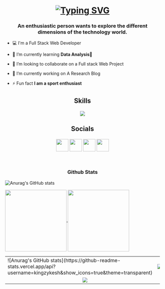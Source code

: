 <h1 align="center"><a href="https://git.io/typing-svg"><img src="https://readme-typing-svg.demolab.com?font=Fira+Code&pause=1000&color=4AF73F&random=false&width=435&lines=Hi+Dear%F0%9F%91%8B;I+am+Ezirim+Kingdom" alt="Typing SVG" /></a></h1>
<h3 align="center">An enthusiastic person wants to explore the different dimensions of the technology world.</h3>

- 💻 I'm a Full Stack Web Developer

- 🌱 I’m currently learning **Data Analysis🤖**

- 👯 I’m looking to collaborate on a Full stack Web Project

- 🔭 I’m currently working on A Research Blog

- ⚡ Fun fact **I am a sport enthusiast**

<h2><p align="center">Skills</p></h2>

<p align="center">
     <img src="https://skillicons.dev/icons?i=php,laravel,c,javascript,react,html,css,vuejs,bootstrap,mysql,vercel,nodejs,androidstudio,vscode,netlify,linux,bash,git,github,figma,gcp,gmail,linkedin,ai&perline=6">
</p>
  
<h2><p align="center">Socials</p></h2>

<p align="center">
    <a href="https://github.com/kingzykesh" target="_blank" rel="noreferrer"><img src="https://raw.githubusercontent.com/danielcranney/readme-generator/main/public/icons/socials/github-dark.svg" width="40" height="40" /></a>
    <a href="https://www.instagram.com/kingzy_chuks/" target="_blank" rel="noreferrer"><img src="https://raw.githubusercontent.com/danielcranney/readme-generator/main/public/icons/socials/instagram.svg" width="40" height="40" /></a>
    <a href="https://www.linkedin.com/in/ezirim-kingdom-4b8499292/" target="_blank" rel="noreferrer"><img src="https://raw.githubusercontent.com/danielcranney/readme-generator/main/public/icons/socials/linkedin.svg" width="40" height="40" /></a> 
    <a href="https://www.facebook.com/ezirimkingdom/" target="_blank" rel="noreferrer"><img src="https://raw.githubusercontent.com/danielcranney/readme-generator/main/public/icons/socials/facebook.svg" width="40" height="40" /></a>
    </p>

<br>
<h3><p align="center"><b>Github Stats</b></p></h3>

![Anurag's GitHub stats](https://github-readme-stats.vercel.app/api?username=kingzykesh&show_icons=true&theme=transparent)

<a href="https://github.com/kingzykesh/github-readme-stats">
  <img height=200 align="center" src="https://github-readme-stats.vercel.app/api?username=kingzykesh" />
</a>
<a href="https://github.com/kingzykesh/convoychat">
  <img height=200 align="center" src="https://github-readme-stats.vercel.app/api/top-langs?username=kingzykesh&layout=compact&langs_count=8&card_width=320" />
</a>

<table>
     <tr> 
          <td>
           ![Anurag's GitHub stats](https://github-readme-stats.vercel.app/api?username=kingzykesh&show_icons=true&theme=transparent)
          </td> 
          <td> 
               <a href="https://github.com/Hrishi4kesh"><img src="https://github-readme-streak-stats.herokuapp.com/?user=Hrishi4kesh&stroke=0891b2&background=0d1117&ring=ec4899&fire=ec4899&currStreakNum=0891b2&currStreakLabel=ec4899&sideNums=0891b2&sideLabels=0891b2&dates=0891b2&hide_border=true" /></a>
          </td> 
     </tr> 
     <br>
     <tr>
          <td colspan="2" align="center">
               <center>
              <a href="https://visitorbadge.io/status?path=https%3A%2F%2Fgithub.com%2Fkingzykesh"><img src="https://api.visitorbadge.io/api/visitors?path=https%3A%2F%2Fgithub.com%2Fkingzykesh&label=Visitors&countColor=%23263759" /></a>
               </center>
          </td>
     </tr>
</table>
